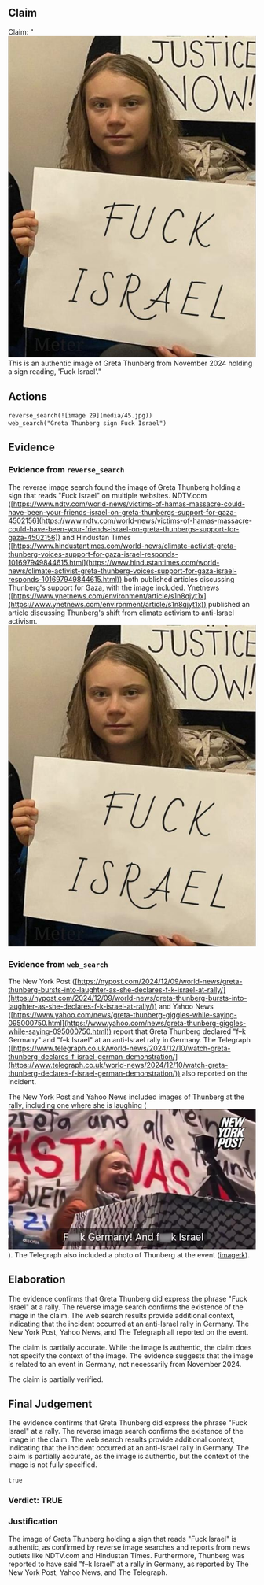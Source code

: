 ## Claim
Claim: "![image 29](media/45.jpg) This is an authentic image of Greta Thunberg from November 2024 holding a sign reading, 'Fuck Israel'."

## Actions
```
reverse_search(![image 29](media/45.jpg))
web_search("Greta Thunberg sign Fuck Israel")
```

## Evidence
### Evidence from `reverse_search`
The reverse image search found the image of Greta Thunberg holding a sign that reads "Fuck Israel" on multiple websites. NDTV.com ([https://www.ndtv.com/world-news/victims-of-hamas-massacre-could-have-been-your-friends-israel-on-greta-thunbergs-support-for-gaza-4502156](https://www.ndtv.com/world-news/victims-of-hamas-massacre-could-have-been-your-friends-israel-on-greta-thunbergs-support-for-gaza-4502156)) and Hindustan Times ([https://www.hindustantimes.com/world-news/climate-activist-greta-thunberg-voices-support-for-gaza-israel-responds-101697949844615.html](https://www.hindustantimes.com/world-news/climate-activist-greta-thunberg-voices-support-for-gaza-israel-responds-101697949844615.html)) both published articles discussing Thunberg's support for Gaza, with the image included. Ynetnews ([https://www.ynetnews.com/environment/article/s1n8qjyt1x](https://www.ynetnews.com/environment/article/s1n8qjyt1x)) published an article discussing Thunberg's shift from climate activism to anti-Israel activism. ![image 29](media/45.jpg)


### Evidence from `web_search`
The New York Post ([https://nypost.com/2024/12/09/world-news/greta-thunberg-bursts-into-laughter-as-she-declares-f-k-israel-at-rally/](https://nypost.com/2024/12/09/world-news/greta-thunberg-bursts-into-laughter-as-she-declares-f-k-israel-at-rally/)) and Yahoo News ([https://www.yahoo.com/news/greta-thunberg-giggles-while-saying-095000750.html](https://www.yahoo.com/news/greta-thunberg-giggles-while-saying-095000750.html)) report that Greta Thunberg declared "f–k Germany" and "f–k Israel" at an anti-Israel rally in Germany. The Telegraph ([https://www.telegraph.co.uk/world-news/2024/12/10/watch-greta-thunberg-declares-f-israel-german-demonstration/](https://www.telegraph.co.uk/world-news/2024/12/10/watch-greta-thunberg-declares-f-israel-german-demonstration/)) also reported on the incident.

The New York Post and Yahoo News included images of Thunberg at the rally, including one where she is laughing (![image 396](media/2025-07-18_13-43-1752846195-195779.jpg)). The Telegraph also included a photo of Thunberg at the event (<image:k>).


## Elaboration
The evidence confirms that Greta Thunberg did express the phrase "Fuck Israel" at a rally. The reverse image search confirms the existence of the image in the claim. The web search results provide additional context, indicating that the incident occurred at an anti-Israel rally in Germany. The New York Post, Yahoo News, and The Telegraph all reported on the event.

The claim is partially accurate. While the image is authentic, the claim does not specify the context of the image. The evidence suggests that the image is related to an event in Germany, not necessarily from November 2024.

The claim is partially verified.


## Final Judgement
The evidence confirms that Greta Thunberg did express the phrase "Fuck Israel" at a rally. The reverse image search confirms the existence of the image in the claim. The web search results provide additional context, indicating that the incident occurred at an anti-Israel rally in Germany. The claim is partially accurate, as the image is authentic, but the context of the image is not fully specified.

`true`

### Verdict: TRUE

### Justification
The image of Greta Thunberg holding a sign that reads "Fuck Israel" is authentic, as confirmed by reverse image searches and reports from news outlets like NDTV.com and Hindustan Times. Furthermore, Thunberg was reported to have said "f–k Israel" at a rally in Germany, as reported by The New York Post, Yahoo News, and The Telegraph.
